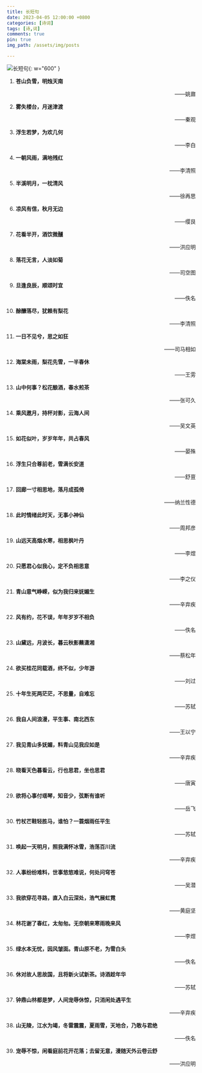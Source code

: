 ```yaml
---
title: 长短句
date: 2023-04-05 12:00:00 +0800
categories: [诗词]
tags: [诗,词]
comments: true
pin: true
img_path: /assets/img/posts

---
```


![长短句](长短句.jpg){: w="600" }

1. **苍山负雪，明烛天南**

    <p align="right"> ——姚鼐 </p>
  
2. **雾失楼台，月迷津渡**

    <p align="right"> ——秦观 </p>

3. **浮生若梦，为欢几何**

    <p align="right"> ——李白 </p>

4. **一朝风雨，满地残红**

    <p align="right"> ——李清照 </p>

5. **半溪明月，一枕清风**

    <p align="right"> ——徐再思 </p>

6. **凉风有信，秋月无边**

    <p align="right"> ——缨艮 </p>

7. **花看半开，酒饮微醺**

    <p align="right"> ——洪应明 </p>

8. **落花无言，人淡如菊**

    <p align="right"> ——司空图 </p>

9.  **旦逢良辰，顺颂时宜**

    <p align="right"> ——佚名 </p>

10. **酴釄落尽，犹赖有梨花**

    <p align="right"> ——李清照 </p>

11. **一日不见兮，思之如狂**

    <p align="right"> ——司马相如 </p>

12. **海棠未雨，梨花先雪，一半春休**

    <p align="right"> ——王雱 </p>

13. **山中何事？松花酿酒，春水煎茶**

    <p align="right"> ——张可久 </p>

14. **乘风邀月，持杯对影，云海人间**

    <p align="right"> ——吴文英 </p>

15. **如花似叶，岁岁年年，共占春风**

    <p align="right"> ——晏殊 </p>

16. **浮生只合尊前老，雪满长安道**

    <p align="right"> ——舒亶 </p>

17. **回廊一寸相思地，落月成孤倚**

    <p align="right"> ——纳兰性德 </p>

18. **此时情绪此时天，无事小神仙**

    <p align="right"> ——周邦彦 </p>

19. **山远天高烟水寒，相思枫叶丹**

    <p align="right"> ——李煜 </p>

20. **只愿君心似我心，定不负相思意**

    <p align="right"> ——李之仪 </p>

21. **青山意气峥嵘，似为我归来妩媚生**
    
    <p align="right"> ——辛弃疾 </p>

22. **风有约，花不误，年年岁岁不相负**

    <p align="right"> ——佚名 </p>

23. **山黛远，月波长，暮云秋影蘸潇湘**

    <p align="right"> ——蔡松年 </p>

24. **欲买桂花同载酒，终不似，少年游**

    <p align="right"> ——刘过 </p>

25. **十年生死两茫茫，不思量，自难忘**

    <p align="right"> ——苏轼 </p>

26. **我自人间浪漫，平生事、南北西东**

    <p align="right"> ——王以宁 </p>

27. **我见青山多妩媚，料青山见我应如是**

    <p align="right"> ——辛弃疾 </p>

28. **晓看天色暮看云，行也思君，坐也思君**

    <p align="right"> ——唐寅 </p>

29. **欲将心事付瑶琴，知音少，弦断有谁听**

    <p align="right"> ——岳飞 </p>

30. **竹杖芒鞋轻胜马，谁怕？一蓑烟雨任平生**

    <p align="right"> ——苏轼 </p>

31. **唤起一天明月，照我满怀冰雪，浩荡百川流**

    <p align="right"> ——辛弃疾 </p>

32. **人事纷纷难料，世事悠悠难说，何处问穹苍**

    <p align="right"> ——吴潜 </p>

33. **我欲穿花寻路，直入白云深处，浩气展虹霓**

    <p align="right"> ——黄庭坚 </p>

34. **林花谢了春红，太匆匆。无奈朝来寒雨晚来风**

    <p align="right"> ——李煜 </p>

35. **绿水本无忧，因风皱面。青山原不老，为雪白头**

    <p align="right"> ——佚名 </p>

36. **休对故人思故国，且将新火试新茶。诗酒趁年华**

    <p align="right"> ——苏轼 </p>

37. **钟鼎山林都是梦，人间宠辱休惊，只消闲处遇平生**

    <p align="right"> ——辛弃疾 </p>

38. **山无陵，江水为竭，冬雷震震，夏雨雪，天地合，乃敢与君绝**

    <p align="right"> ——佚名 </p>

39. **宠辱不惊，闲看庭前花开花落；去留无意，漫随天外云卷云舒**

    <p align="right"> ——洪应明 </p>
